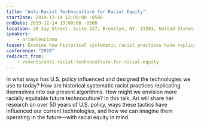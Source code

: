 ```yaml
---
title: "Anti-Racist Technoculture for Racial Equity"
startDate: 2019-12-14 12:00:00 -0500
endDate: 2019-12-14 13:00:00 -0500
location: 20 Jay Street, Suite 317, Brooklyn, NY, 11201, United States
speakers:
    - arimelenciano
teaser: Examine how historical systematic racist practices have replicated themselves into present-day algorithms.
conference: "2019"
redirect_from:
    - /events/anti-racist-technoculture-for-racial-equity
---
```


In what ways has U.S. policy influenced and designed the technologies we use to today? How are historical systematic racist practices replicating themselves into our present algorithms. How might we envision more racially equitable future technoculture? In this talk, Ari will share her research on over 50 years of U.S. policy, ways these tactics have influenced our current technologies, and how we can imagine them operating in the future&mdash;with racial equity in mind.

